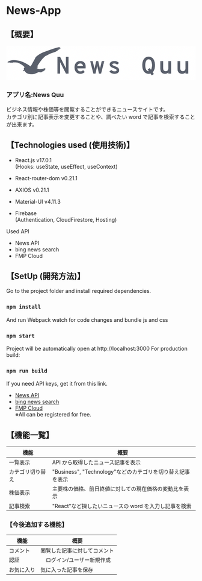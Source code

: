 # News-App

## 【概要】

![Alt text](src/assets/logo-news.png)

### アプリ名:News Quu

ビジネス情報や株価等を閲覧することができるニュースサイトです。\
 カテゴリ別に記事表示を変更することや、調べたい word で記事を検索することが出来ます。

## 【Technologies used (使用技術)】

- React.js v17.0.1\
   (Hooks: useState, useEffect, useContext)
- React-router-dom v0.21.1
- AXIOS v0.21.1
- Material-UI v4.11.3

- Firebase\
  (Authentication, CloudFirestore, Hosting)

Used API

- News API
- bing news search
- FMP Cloud

## 【SetUp (開発方法)】

Go to the project folder and install required dependencies.

### `npm install`

And run Webpack watch for code changes and bundle js and css

### `npm start`

Project will be automatically open at http://localhost:3000
For production build:

### `npm run build`

If you need API keys, get it from this link.

- [News API](https://newsapi.org/)
- [bing news search](https://api.rakuten.net/microsoft-azure-org-microsoft-cognitive-services/api/bing-news-search1/details)
- [FMP Cloud](https://fmpcloud.io/)\
  ※All can be registered for free.

## 【機能一覧】

| 機能             | 概要                                                       |
| ---------------- | ---------------------------------------------------------- |
| 一覧表示         | API から取得したニュース記事を表示                         |
| カテゴリ切り替え | "Business", "Technology"などのカテゴリを切り替え記事を表示 |
| 株価表示         | 主要株の価格、前日終値に対しての現在価格の変動比を表示     |
| 記事検索         | "React"など探したいニュースの word を入力し記事を検索      |

### 【今後追加する機能】

| 機能       | 概要                         |
| ---------- | ---------------------------- |
| コメント   | 閲覧した記事に対してコメント |
| 認証       | 　ログイン/ユーザー新規作成  |
| お気に入り | 気に入った記事を保存         |
